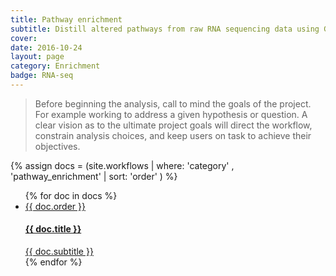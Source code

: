 ```yaml
---
title: Pathway enrichment
subtitle: Distill altered pathways from raw RNA sequencing data using Gene Set enrichment Analysis.
cover:
date: 2016-10-24
layout: page
category: Enrichment
badge: RNA-seq
---
```


> Before beginning the analysis, call to mind the goals of the project. For example working to address a given hypothesis or question. A clear vision as to the ultimate project goals will direct the workflow, constrain analysis choices, and keep users on task to achieve their objectives.

{% assign docs = (site.workflows | where: 'category' , 'pathway_enrichment' | sort: 'order' ) %}

<div class="progress-tracker-wrapper">
  <ul class="progress-tracker progress-tracker--vertical">
    {% for doc in docs %}    
      <li class="progress-step" >
        <a class="progress-tracker-link" href="{{ site.baseurl }}{{ doc.url }}">
          <span class="progress-marker">{{ doc.order }}</span>
          <span class="progress-text">
            <h4 class="progress-title">{{ doc.title }}</h4>
            {{ doc.subtitle }}
          </span>
        </a>
      </li>
    {% endfor %}
  </ul>
  <div id="progress-tracker-content"></div>
</div>
